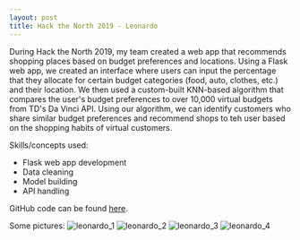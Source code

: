 ```yaml
---
layout: post
title: Hack the North 2019 - Leonardo
---
```


During Hack the North 2019, my team created a web app that recommends shopping places based on budget preferences and locations. Using a Flask web app, we created an interface where users can input the percentage that they allocate for certain budget categories (food, auto, clothes, etc.) and their location. We then used a custom-built KNN-based algorithm that compares the user's budget preferences to over 10,000 virtual budgets from TD's Da Vinci API. Using our algorithm, we can identify customers who share similar budget preferences and recommend shops to teh user based on the shopping habits of virtual customers.

Skills/concepts used:
- Flask web app development
- Data cleaning
- Model building
- API handling

GitHub code can be found [here](https://github.com/aaronabraham311/Leonardo). 

Some pictures:
![leonardo_1](https://aaronabraham311.github.io/public/img/leonardo_1.png)
![leonardo_2](https://aaronabraham311.github.io/public/img/leonardo_2.png)
![leonardo_3](https://aaronabraham311.github.io/public/img/leonardo_3.png)
![leonardo_4](https://aaronabraham311.github.io/public/img/leonardo_4.png)